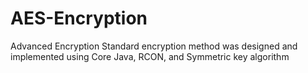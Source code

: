 # AES-Encryption
Advanced Encryption Standard encryption method was designed and implemented using Core Java, RCON, and Symmetric key algorithm 
